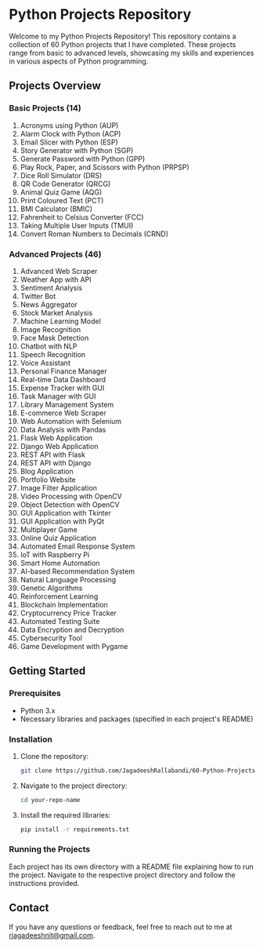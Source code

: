 # Python Projects Repository

Welcome to my Python Projects Repository! This repository contains a collection of 60 Python projects that I have completed. These projects range from basic to advanced levels, showcasing my skills and experiences in various aspects of Python programming.

## Projects Overview

### Basic Projects (14)
1. Acronyms using Python (AUP)
2. Alarm Clock with Python (ACP)
3. Email Slicer with Python (ESP)
4. Story Generator with Python (SGP)
5. Generate Password with Python (GPP)
6. Play Rock, Paper, and Scissors with Python (PRPSP)
7. Dice Roll Simulator (DRS)
8. QR Code Generator (QRCG)
9. Animal Quiz Game (AQG)
10. Print Coloured Text (PCT)
11. BMI Calculator (BMIC)
12. Fahrenheit to Celsius Converter (FCC)
13. Taking Multiple User Inputs (TMUI)
14. Convert Roman Numbers to Decimals (CRND)

### Advanced Projects (46)
1. Advanced Web Scraper
2. Weather App with API
3. Sentiment Analysis
4. Twitter Bot
5. News Aggregator
6. Stock Market Analysis
7. Machine Learning Model
8. Image Recognition
9. Face Mask Detection
10. Chatbot with NLP
11. Speech Recognition
12. Voice Assistant
13. Personal Finance Manager
14. Real-time Data Dashboard
15. Expense Tracker with GUI
16. Task Manager with GUI
17. Library Management System
18. E-commerce Web Scraper
19. Web Automation with Selenium
20. Data Analysis with Pandas
21. Flask Web Application
22. Django Web Application
23. REST API with Flask
24. REST API with Django
25. Blog Application
26. Portfolio Website
27. Image Filter Application
28. Video Processing with OpenCV
29. Object Detection with OpenCV
30. GUI Application with Tkinter
31. GUI Application with PyQt
32. Multiplayer Game
33. Online Quiz Application
34. Automated Email Response System
35. IoT with Raspberry Pi
36. Smart Home Automation
37. AI-based Recommendation System
38. Natural Language Processing
39. Genetic Algorithms
40. Reinforcement Learning
41. Blockchain Implementation
42. Cryptocurrency Price Tracker
43. Automated Testing Suite
44. Data Encryption and Decryption
45. Cybersecurity Tool
46. Game Development with Pygame

## Getting Started

### Prerequisites
- Python 3.x
- Necessary libraries and packages (specified in each project's README)

### Installation
1. Clone the repository:
   ```sh
   git clone https://github.com/JagadeeshRallabandi/60-Python-Projects.git
   ```
2. Navigate to the project directory:
   ```sh
   cd your-repo-name
   ```
3. Install the required libraries:
   ```sh
   pip install -r requirements.txt
   ```

### Running the Projects
Each project has its own directory with a README file explaining how to run the project. Navigate to the respective project directory and follow the instructions provided.

## Contact
If you have any questions or feedback, feel free to reach out to me at [rjagadeeshnit@gmail.com](mailto:rjagadeeshnit@egmail.com).
